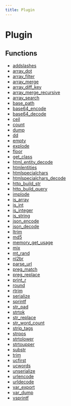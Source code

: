 ```yaml
---
title: Plugin
---
```


# Plugin

<div class="documentation__toc"></div>

## Functions

- <a href="http://php.net/manual/en/function.addslashes">addslashes</a>
- <a href="http://php.net/manual/en/function.array-dot">array_dot</a>
- <a href="http://php.net/manual/en/function.array-filter">array_filter</a>
- <a href="http://php.net/manual/en/function.array-merge">array_merge</a>
- <a href="http://php.net/manual/en/function.array-diff-key">array_diff_key</a>
- <a href="http://php.net/manual/en/function.array-merge-recursive">array_merge_recursive</a>
- <a href="http://php.net/manual/en/function.array-search">array_search</a>
- <a href="http://php.net/manual/en/function.base-path">base_path</a>
- <a href="http://php.net/manual/en/function.base64-encode">base64_encode</a>
- <a href="http://php.net/manual/en/function.base64-decode">base64_decode</a>
- <a href="http://php.net/manual/en/function.ceil">ceil</a>
- <a href="http://php.net/manual/en/function.count">count</a>
- <a href="http://php.net/manual/en/function.dump">dump</a>
- <a href="http://php.net/manual/en/function.dd">dd</a>
- <a href="http://php.net/manual/en/function.empty">empty</a>
- <a href="http://php.net/manual/en/function.explode">explode</a>
- <a href="http://php.net/manual/en/function.floor">floor</a>
- <a href="http://php.net/manual/en/function.get-class">get_class</a>
- <a href="http://php.net/manual/en/function.html-entity-decode">html_entity_decode</a>
- <a href="http://php.net/manual/en/function.htmlentities">htmlentities</a>
- <a href="http://php.net/manual/en/function.htmlspecialchars">htmlspecialchars</a>
- <a href="http://php.net/manual/en/function.htmlspecialchars-decode">htmlspecialchars_decode</a>
- <a href="http://php.net/manual/en/function.http-build-str">http_build_str</a>
- <a href="http://php.net/manual/en/function.http-build-query">http_build_query</a>
- <a href="http://php.net/manual/en/function.implode">implode</a>
- <a href="http://php.net/manual/en/function.is-array">is_array</a>
- <a href="http://php.net/manual/en/function.is-int">is_int</a>
- <a href="http://php.net/manual/en/function.is-integer">is_integer</a>
- <a href="http://php.net/manual/en/function.is-string">is_string</a>
- <a href="http://php.net/manual/en/function.json-encode">json_encode</a>
- <a href="http://php.net/manual/en/function.json-decode">json_decode</a>
- <a href="http://php.net/manual/en/function.ltrim">ltrim</a>
- <a href="http://php.net/manual/en/function.md5">md5</a>
- <a href="http://php.net/manual/en/function.memory-get-usage">memory_get_usage</a>
- <a href="http://php.net/manual/en/function.mix">mix</a>
- <a href="http://php.net/manual/en/function.mt-rand">mt_rand</a>
- <a href="http://php.net/manual/en/function.nl2br">nl2br</a>
- <a href="http://php.net/manual/en/function.parse-url">parse_url</a>
- <a href="http://php.net/manual/en/function.preg-match">preg_match</a>
- <a href="http://php.net/manual/en/function.preg-replace">preg_replace</a>
- <a href="http://php.net/manual/en/function.print-r">print_r</a>
- <a href="http://php.net/manual/en/function.round">round</a>
- <a href="http://php.net/manual/en/function.rtrim">rtrim</a>
- <a href="http://php.net/manual/en/function.serialize">serialize</a>
- <a href="http://php.net/manual/en/function.sprintf">sprintf</a>
- <a href="http://php.net/manual/en/function.str-pad">str_pad</a>
- <a href="http://php.net/manual/en/function.strtok">strtok</a>
- <a href="http://php.net/manual/en/function.str-replace">str_replace</a>
- <a href="http://php.net/manual/en/function.str-word-count">str_word_count</a>
- <a href="http://php.net/manual/en/function.strip-tags">strip_tags</a>
- <a href="http://php.net/manual/en/function.strpos">strpos</a>
- <a href="http://php.net/manual/en/function.strtolower">strtolower</a>
- <a href="http://php.net/manual/en/function.strtoupper">strtoupper</a>
- <a href="http://php.net/manual/en/function.substr">substr</a>
- <a href="http://php.net/manual/en/function.trim">trim</a>
- <a href="http://php.net/manual/en/function.ucfirst">ucfirst</a>
- <a href="http://php.net/manual/en/function.ucwords">ucwords</a>
- <a href="http://php.net/manual/en/function.unserialize">unserialize</a>
- <a href="http://php.net/manual/en/function.urlencode">urlencode</a>
- <a href="http://php.net/manual/en/function.urldecode">urldecode</a>
- <a href="http://php.net/manual/en/function.var-export">var_export</a>
- <a href="http://php.net/manual/en/function.var-dump">var_dump</a>
- <a href="http://php.net/manual/en/function.vsprintf">vsprintf</a>
